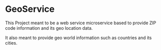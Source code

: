 # GeoService

This Project meant to be a web service microservice based to provide ZIP code information and its geo location data.

It also meant to provide geo world information such as countries and its cities. 
